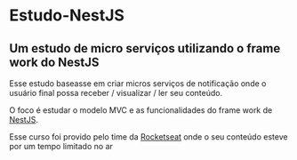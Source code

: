 # Estudo-NestJS

## Um estudo de micro serviços utilizando o frame work do NestJS

Esse estudo baseasse em criar micros serviços de notificação onde o usuário final possa receber / visualizar / ler seu conteúdo.

O foco é estudar o modelo MVC e as funcionalidades do frame work de [NestJS](https://nestjs.com/).

Esse curso foi provido pelo time da [Rocketseat](https://www.rocketseat.com.br/) onde o seu conteúdo esteve por um tempo limitado no ar
